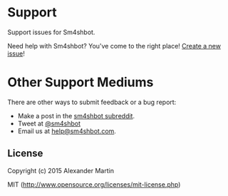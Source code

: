 # Support
Support issues for Sm4shbot.

Need help with Sm4shbot? You've come to the right place!
[Create a new issue](https://github.com/twitch-sm4shbot/support/issues/new)!

# Other Support Mediums

There are other ways to submit feedback or a
bug report:

* Make a post in the [sm4shbot subreddit](https://reddit.com/r/sm4shbot).
* Tweet at [@sm4shbot](https://twitter.com/sm4shbot)
* Email us at [help@sm4shbot.com](mailto:help@sm4shbot.com).

## License

Copyright (c) 2015 Alexander Martin

MIT (http://www.opensource.org/licenses/mit-license.php)
